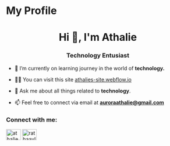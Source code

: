 # My Profile

<h1 align="center">Hi 👋, I'm Athalie</h1>
<h3 align="center">Technology Entusiast</h3>

- 🍁 I’m currently on learning journey in the world of **technology.**

- 👨‍💻 You can visit this site [athalies-site.webflow.io](athalies-site.webflow.io)

- 💬 Ask me about all things related to **technology**.

- 📫 Feel free to connect via email at **auroraathalie@gmail.com**


<h3 align="left">Connect with me:</h3>
<p align="left">
<a href="https://www.linkedin.com/in/athalie-aurora/" target="blank"><img align="center" src="https://raw.githubusercontent.com/rahuldkjain/github-profile-readme-generator/master/src/images/icons/Social/linked-in-alt.svg" alt="athalie-aurora" height="30" width="40" /></a>
<a href="https://instagram.com/rathaavle" target="blank"><img align="center" src="https://raw.githubusercontent.com/rahuldkjain/github-profile-readme-generator/master/src/images/icons/Social/instagram.svg" alt="rathaavle" height="30" width="40" /></a>
</p>

